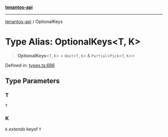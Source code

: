 [**tenantos-api**](../README.md)

***

[tenantos-api](../globals.md) / OptionalKeys

# Type Alias: OptionalKeys\<T, K\>

> **OptionalKeys**\<`T`, `K`\> = `Omit`\<`T`, `K`\> & `Partial`\<`Pick`\<`T`, `K`\>\>

Defined in: [types.ts:686](https://github.com/shadmanZero/tenantos-api/blob/b1ba837cafbeb4e057ec12e90b81a7c5ea5b383f/src/types.ts#L686)

## Type Parameters

### T

`T`

### K

`K` *extends* keyof `T`
